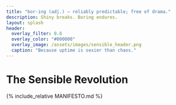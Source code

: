 ```yaml
---
title: "bor·ing (adj.) — reliably predictable; free of drama."
description: Shiny breaks. Boring endures.
layout: splash
header:
  overlay_filter: 0.8
  overlay_color: "#000000"
  overlay_image: /assets/images/sensible_header.png
  caption: "Because uptime is sexier than chaos."
---
```


# The Sensible Revolution

{% include_relative MANIFESTO.md %}